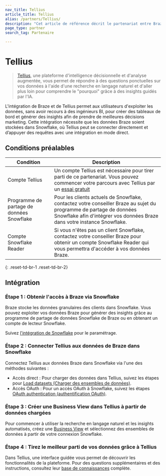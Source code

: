 ```yaml
---
nav_title: Tellius
article_title: Tellius
alias: /partners/Tellius/
description: "Cet article de référence décrit le partenariat entre Braze et Tellius, une plateforme d’intelligence décisionnelle et d’analyses augmentée, vous permettant d’exploiter les données, sans avoir à dépendre des ingénieurs BI, pour créer des tableaux de bord et générer des informations afin de prendre de meilleures décisions marketing."
page_type: partner
search_tag: Partenaire

---
```


# Tellius

> [Tellius](https://www.tellius.com/), une plateforme d'intelligence décisionnelle et d'analyse augmentée, vous permet de répondre à des questions ponctuelles sur vos données à l'aide d'une recherche en langage naturel et d'aller plus loin pour comprendre le "pourquoi" grâce à des insights guidés par l'IA.

L'intégration de Braze et de Tellius permet aux utilisateurs d'exploiter les données, sans avoir recours à des ingénieurs BI, pour créer des tableaux de bord et générer des insights afin de prendre de meilleures décisions marketing. Cette intégration nécessite que les données Braze soient stockées dans Snowflake, où Tellius peut se connecter directement et d’appuyer des requêtes avec une intégration en mode direct.

## Conditions préalables

| Condition | Description |
| ----------- | ----------- |
| Compte Tellius | Un compte Tellius est nécessaire pour tirer parti de ce partenariat. Vous pouvez commencer votre parcours avec Tellius par un [essai gratuit](https://www.tellius.com/free-trial/)|
| Programme de partage de données Snowflake | Pour les clients actuels de Snowflake, contactez votre conseiller Braze au sujet du programme de partage de données Snowflake afin d'intégrer vos données Braze dans votre instance Snowflake.|
| Compte Snowflake Reader | Si vous n'êtes pas un client Snowflake, contactez votre conseiller Braze pour obtenir un compte Snowflake Reader qui vous permettra d'accéder à vos données Braze.|
{: .reset-td-br-1 .reset-td-br-2}

## Intégration

### Étape 1 : Obtenir l'accès à Braze via Snowflake

Braze stocke les données granulaires des clients dans Snowflake. Vous pouvez exploiter vos données Braze pour générer des insights grâce au programme de partage de données Snowflake de Braze ou en obtenant un compte de lecteur Snowflake. 

Suivez [l'intégration de Snowflake]({{site.baseurl}}/partners/data_and_infrastructure_agility/data_warehouses/snowflake/) pour le paramétrage. 

### Étape 2 : Connecter Tellius aux données de Braze dans Snowflake

Connectez Tellius aux données Braze dans Snowflake via l'une des méthodes suivantes :

- Accès direct : Pour charger des données dans Tellius, suivez les étapes pour [Load datasets (Charger des ensembles de données)](https://help.tellius.com/article/jn6o59d5gk-load-datasets).
- Accès OAuth : Pour un accès OAuth à Snowflake, suivez les étapes [OAuth authentication (authentification OAuth)](https://help.tellius.com/article/11517w63b6-oauth-authentication-for-snowflake).

### Étape 3 : Créer une Business View dans Tellius à partir de données chargées

Pour commencer à utiliser la recherche en langage naturel et les insights automatisés, créez une [Business View](https://help.tellius.com/article/hy9yvh5tom-create-business-view) et sélectionnez des ensembles de données à partir de votre connexion Snowflake.

### Étape 4 : Tirez le meilleur parti de vos données grâce à Tellius

Dans Tellius, une interface guidée vous permet de découvrir les fonctionnalités de la plateforme. Pour des questions supplémentaires et des instructions, consultez leur [base de connaissances](https://help.tellius.com/) complète.